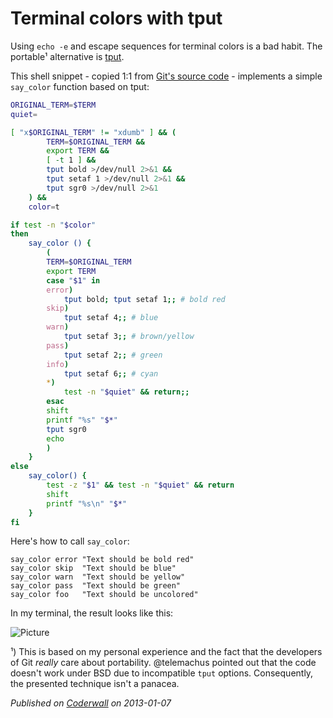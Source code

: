 # Terminal colors with tput

Using `echo -e` and escape sequences for terminal colors is a bad habit. The portable¹ alternative is [tput](http://en.wikipedia.org/wiki/Tput).

This shell snippet - copied 1:1 from [Git's source code](https://github.com/git/git/blob/master/t/test-lib.sh) - implements a simple `say_color` function based on tput:

```sh
ORIGINAL_TERM=$TERM
quiet=

[ "x$ORIGINAL_TERM" != "xdumb" ] && (
		TERM=$ORIGINAL_TERM &&
		export TERM &&
		[ -t 1 ] &&
		tput bold >/dev/null 2>&1 &&
		tput setaf 1 >/dev/null 2>&1 &&
		tput sgr0 >/dev/null 2>&1
	) &&
	color=t

if test -n "$color"
then
	say_color () {
		(
		TERM=$ORIGINAL_TERM
		export TERM
		case "$1" in
		error)
			tput bold; tput setaf 1;; # bold red
		skip)
			tput setaf 4;; # blue
		warn)
			tput setaf 3;; # brown/yellow
		pass)
			tput setaf 2;; # green
		info)
			tput setaf 6;; # cyan
		*)
			test -n "$quiet" && return;;
		esac
		shift
		printf "%s" "$*"
		tput sgr0
		echo
		)
	}
else
	say_color() {
		test -z "$1" && test -n "$quiet" && return
		shift
		printf "%s\n" "$*"
	}
fi
```

Here's how to call `say_color`:

    say_color error "Text should be bold red"
    say_color skip  "Text should be blue"
    say_color warn  "Text should be yellow"
    say_color pass  "Text should be green"
    say_color foo   "Text should be uncolored"

In my terminal, the result looks like this:

![Picture](https://coderwall-assets-0.s3.amazonaws.com/uploads/picture/file/1110/tput.png)

¹) This is based on my personal experience and the fact that the developers of Git _really_ care about portability. @telemachus pointed out that the code doesn't work under BSD due to incompatible `tput` options. Consequently, the presented technique isn't a panacea.

_Published on [Coderwall](https://coderwall.com/p/igyhka) on 2013-01-07_
